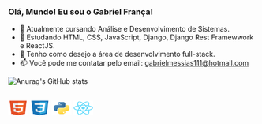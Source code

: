 ### Olá, Mundo! Eu sou o Gabriel França!

- 🔭 Atualmente cursando Análise e Desenvolvimento de Sistemas.
- 🌱 Estudando HTML, CSS, JavaScript, Django, Django Rest Framewwork e ReactJS.
- 👯 Tenho como desejo a área de desenvolvimento full-stack.
- 📫 Você pode me contatar pelo email: gabrielmessias111@hotmail.com

![Anurag's GitHub stats](https://github-readme-stats.vercel.app/api?username=GabrielF55&show_icons=true&bg_color=00000000)
<div style="display: inline_block"><br>
  <img align="center" alt="Rafa-HTML" height="30" width="40" src="https://raw.githubusercontent.com/devicons/devicon/master/icons/html5/html5-original.svg">
  <img align="center" alt="Rafa-CSS" height="30" width="40" src="https://raw.githubusercontent.com/devicons/devicon/master/icons/css3/css3-original.svg">
  <img align="center" alt="Rafa-Python" height="30" width="40" src="https://raw.githubusercontent.com/devicons/devicon/master/icons/python/python-original.svg">
  <img align="center" alt="Rafa-React" height="30" width="40" src="https://raw.githubusercontent.com/devicons/devicon/master/icons/react/react-original.svg">
</div>

